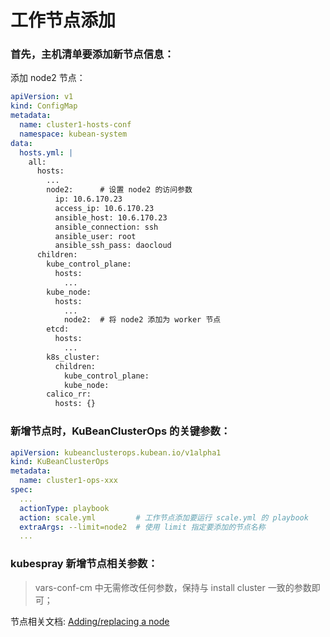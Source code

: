 # 工作节点添加

### 首先，主机清单要添加新节点信息：

添加 node2 节点：
```yaml
apiVersion: v1
kind: ConfigMap
metadata:
  name: cluster1-hosts-conf
  namespace: kubean-system
data:
  hosts.yml: |
    all:
      hosts:
        ...
        node2:      # 设置 node2 的访问参数
          ip: 10.6.170.23
          access_ip: 10.6.170.23
          ansible_host: 10.6.170.23
          ansible_connection: ssh
          ansible_user: root
          ansible_ssh_pass: daocloud
      children:
        kube_control_plane:
          hosts:
            ...
        kube_node:
          hosts:
            ...
            node2:  # 将 node2 添加为 worker 节点
        etcd:
          hosts:
            ...
        k8s_cluster:
          children:
            kube_control_plane:
            kube_node:
        calico_rr:
          hosts: {}
```

### 新增节点时，KuBeanClusterOps 的关键参数：
```yaml
apiVersion: kubeanclusterops.kubean.io/v1alpha1
kind: KuBeanClusterOps
metadata:
  name: cluster1-ops-xxx
spec:
  ...
  actionType: playbook
  action: scale.yml         # 工作节点添加要运行 scale.yml 的 playbook
  extraArgs: --limit=node2  # 使用 limit 指定要添加的节点名称
  ...
```

### kubespray 新增节点相关参数：

> vars-conf-cm 中无需修改任何参数，保持与 install cluster 一致的参数即可；

节点相关文档: [Adding/replacing a node](https://github.com/kubernetes-sigs/kubespray/blob/master/docs/nodes.md)